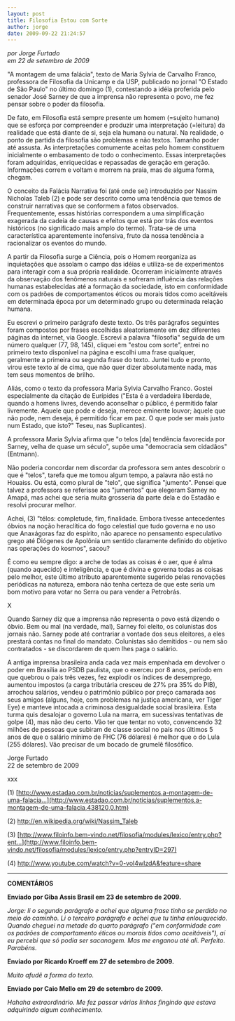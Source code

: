 ```yaml
---
layout: post
title: Filosofia Estou com Sorte
author: jorge
date: 2009-09-22 21:24:57
---
```

*por Jorge Furtado*\
*em 22 de setembro de 2009*

"A montagem de uma falácia", texto de Maria Sylvia de Carvalho Franco, professora de Filosofia da Unicamp e da USP, publicado no jornal "O Estado de São Paulo" no último domingo (1), contestando a idéia proferida pelo senador José Sarney de que a imprensa não representa o povo, me fez pensar sobre o poder da filosofia.

De fato, em Filosofia está sempre presente um homem (=sujeito humano) que se esforça por compreender e produzir uma interpretação (=leitura) da realidade que está diante de si, seja ela humana ou natural. Na realidade, o ponto de partida da filosofia são problemas e não textos. Tamanho poder até assusta. As interpretações comumente aceitas pelo homem constituem inicialmente o embasamento de todo o conhecimento. Essas interpretações foram adquiridas, enriquecidas e repassadas de geração em geração. Informações correm e voltam e morrem na praia, mas de alguma forma, chegam.

O conceito da Falácia Narrativa foi (até onde sei) introduzido por Nassim Nicholas Taleb (2) e pode ser descrito como uma tendência que temos de construir narrativas que se conformem a fatos observados. Frequentemente, essas histórias correspondem a uma simplificação exagerada da cadeia de causas e efeitos que está por trás dos eventos históricos (no significado mais amplo do termo). Trata-se de uma característica aparentemente inofensiva, fruto da nossa tendência a racionalizar os eventos do mundo.

A partir da Filosofia surge a Ciência, pois o Homem reorganiza as inquietações que assolam o campo das idéias e utiliza-se de experimentos para interagir com a sua própria realidade. Ocorreram inicialmente através da observação dos fenômenos naturais e sofreram influência das relações humanas estabelecidas até a formação da sociedade, isto em conformidade com os padrões de comportamentos éticos ou morais tidos como aceitáveis em determinada época por um determinado grupo ou determinada relação humana.

Eu escrevi o primeiro parágrafo deste texto. Os três parágrafos seguintes foram compostos por frases escolhidas aleatoriamente em dez diferentes páginas da internet, via Google. Escrevi a palavra "filosofia" seguida de um número qualquer (77, 98, 145), cliquei em "estou com sorte", entrei no primeiro texto disponível na página e escolhi uma frase qualquer, geralmente a primeira ou segunda frase do texto. Juntei tudo e pronto, virou este texto aí de cima, que não quer dizer absolutamente nada, mas tem seus momentos de brilho.

Aliás, como o texto da professora Maria Sylvia Carvalho Franco. Gostei especialmente da citação de Eurípides ("Esta é a verdadeira liberdade, quando a homens livres, devendo aconselhar o público, é permitido falar livremente. Aquele que pode e deseja, merece eminente louvor; àquele que não pode, nem deseja, é permitido ficar em paz. O que pode ser mais justo num Estado, que isto?" Teseu, nas Suplicantes).

A professora Maria Sylvia afirma que "o telos \[da] tendência favorecida por Sarney, velha de quase um século", supõe uma "democracia sem cidadãos" (Entmann).

Não poderia concordar nem discordar da professora sem antes descobrir o que é "telos", tarefa que me tomou algum tempo, a palavra não está no Houaiss. Ou está, como plural de "telo", que significa "jumento". Pensei que talvez a professora se referisse aos "jumentos" que elegeram Sarney no Amapá, mas achei que seria muita grosseria da parte dela e do Estadão e resolvi procurar melhor.

Achei, (3) "télos: completude, fim, finalidade. Embora tivesse antecedentes óbvios na noção heraclítica do fogo celestial que tudo governa e no uso que Anaxágoras faz do espírito, não aparece no pensamento especulativo grego até Diógenes de Apolônia um sentido claramente definido do objetivo nas operações do kosmos", sacou?

É como eu sempre digo: a arche de todas as coisas é o aer, que é alma (quando aquecido) e inteligência, e que é divina e governa todas as coisas pelo melhor, este último atributo aparentemente sugerido pelas renovações periódicas na natureza, embora não tenha certeza de que este seria um bom motivo para votar no Serra ou para vender a Petrobrás.

X

Quando Sarney diz que a imprensa não representa o povo está dizendo o óbvio. Bem ou mal (na verdade, mal), Sarney foi eleito, os colunistas dos jornais não. Sarney pode até contrariar a vontade dos seus eleitores, a eles prestará contas no final do mandato. Colunistas são demitidos - ou nem são contratados - se discordarem de quem lhes paga o salário.

A antiga imprensa brasileira anda cada vez mais empenhada em devolver o poder em Brasília ao PSDB paulista, que o exerceu por 8 anos, período em que quebrou o país três vezes, fez explodir os índices de desemprego, aumentou impostos (a carga tributária cresceu de 27% pra 35% do PIB), arrochou salários, vendeu o patrimônio público por preço camarada aos seus amigos (alguns, hoje, com problemas na justiça americana, ver Tiger Eye) e manteve intocada a criminosa desigualdade social brasileira. Esta turma quis desalojar o governo Lula na marra, em sucessivas tentativas de golpe (4), mas não deu certo. Vão ter que tentar no voto, convencendo 32 milhões de pessoas que subiram de classe social no país nos últimos 5 anos de que o salário mínimo de FHC (76 dólares) é melhor que o do Lula (255 dólares). Vão precisar de um bocado de grumelê filosófico.

Jorge Furtado\
22 de setembro de 2009

x﻿xx

(1) [http://www.estadao.com.br/noticias/suplementos,a-montagem-de-uma-falacia...](http://www.estadao.com.br/noticias/suplementos,a-montagem-de-uma-falacia,438120,0.htm)

(2) <http://en.wikipedia.org/wiki/Nassim_Taleb>

(3) [http://www.filoinfo.bem-vindo.net/filosofia/modules/lexico/entry.php?ent...](http://www.filoinfo.bem-vindo.net/filosofia/modules/lexico/entry.php?entryID=297)

(4) <http://www.youtube.com/watch?v=0-vol4wIzdA&feature=share>

- - -

**COMENTÁRIOS**

**Enviado por Giba Assis Brasil em 23 de setembro de 2009.**

*Jorge: li o segundo parágrafo e achei que alguma frase tinha se perdido no meio do caminho. Li o terceiro parágrafo e achei que tu tinha enlouquecido. Quando cheguei na metade do quarto parágrafo ("em conformidade com os padrões de comportamento éticos ou  morais tidos como aceitáveis"), aí eu percebi que só podia ser sacanagem. Mas me enganou até ali. Perfeito. Parabéns.*

**Enviado por Ricardo Kroeff em 27 de setembro de 2009.**

*Muito afudê a forma do texto.*

**Enviado por Caio Mello em 29 de setembro de 2009.**

*Hahaha extraordinário. Me fez passar várias linhas fingindo que estava adquirindo algum conhecimento.*